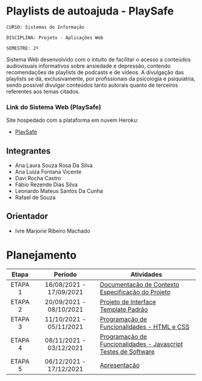 # Playlists de autoajuda - PlaySafe

`CURSO: Sistemas de Informação`

`DISCIPLINA: Projeto - Aplicações Web`

`SEMESTRE: 2º`

Sistema Web desenvolvido com o intuito de facilitar o acesso a conteúdos audiovisuais informativos sobre ansiedade e depressão, contendo recomendações de playlists de podcasts e de vídeos. A divulgação das playlists se dá, exclusivamente, por profissionais da psicologia e psiquiatria, sendo possível divulgar conteúdos tanto autorais quanto de terceiros referentes aos temas citados.
### Link do Sistema Web (PlaySafe)
Site hospedado com a plataforma em nuvem Heroku: 
* [PlaySafe](https://projeto-playlist.herokuapp.com)

## Integrantes

* Ana Laura Souza Rosa Da Silva
* Ana Luiza Fontana Vicente
* Davi Rocha Castro
* Fábio Rezende Dias Silva
* Leonardo Mateus Santos Da Cunha
* Rafael de Souza

## Orientador

* Ivre Marjorie Ribeiro Machado

# Planejamento

| Etapa         | Período                   | Atividades |
|  :----:   |  :----:               | ----------- |
| ETAPA 1       | 16/08/2021 - 17/09/2021   |[Documentação de Contexto](docs/context.md) <br> [Especificação do Projeto](docs/especification.md) |
| ETAPA 2       | 20/09/2021 - 08/10/2021   |[Projeto de Interface](docs/interface.md) <br> [Template Padrão](docs/template.md) |
| ETAPA 3       | 11/10/2021 - 05/11/2021   |[Programação de Funcionalidades - HTML e CSS](docs/development.md) |
| ETAPA 4       | 08/11/2021 - 03/12/2021   |[Programação de Funcionalidades - Javascript](docs/development.md) <br> [Testes de Software ](docs/tests.md) |
| ETAPA 5       | 06/12/2021 - 17/12/2021   | [Apresentação](presentation/README.md) |
